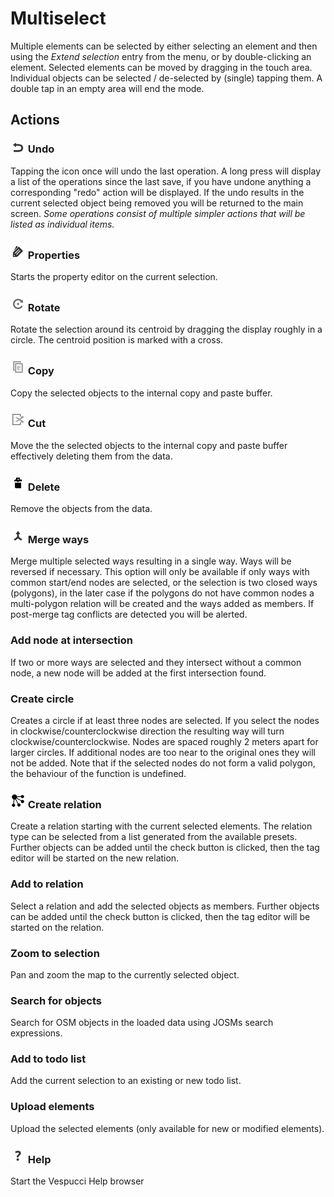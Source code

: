 # Multiselect

Multiple elements can be selected by either selecting an element and then using the _Extend selection_ entry from the menu, or by double-clicking an element. Selected elements can be moved by dragging in the touch area. Individual objects can be selected / de-selected by (single) tapping them. A double tap in an empty area will end the mode.

## Actions  

### ![Undo](../images/undolist_undo.png) Undo

Tapping the icon once will undo the last operation. A long press will display a list of the operations since the last save, if you have undone anything a corresponding "redo" action will be displayed. If the undo results in the current selected object being removed you will be returned to the main screen. *Some operations consist of multiple simpler actions that will be listed as individual items.*

### ![Properties](../images/tag_menu_tags.png) Properties

Starts the property editor on the current selection.

### ![Rotate](../images/ic_menu_rotate.png) Rotate

Rotate the selection around its centroid by dragging the display roughly in a circle. The centroid position is marked with a cross.

### ![Copy](../images/ic_menu_copy_holo_light.png) Copy

Copy the selected objects  to the internal copy and paste buffer.

### ![Cut](../images/ic_menu_cut_holo_light.png) Cut

Move the the selected objects to the internal copy and paste buffer effectively deleting them from the data.

### ![Delete](../images/tag_menu_delete.png) Delete

Remove the objects from the data.

### ![Merge](../images/tag_menu_merge.png) Merge ways

Merge multiple selected ways resulting in a single way. Ways will be reversed if necessary. This option will only be available if only ways with common start/end nodes are selected, or the selection is two closed ways (polygons), in the later case if the polygons do not have common nodes a multi-polygon relation will be created and the ways added as members. If post-merge tag conflicts are detected you will be alerted. 

### Add node at intersection

If two or more ways are selected and they intersect without a common node, a new node will be added at the first intersection found.

### Create circle

Creates a circle if at least three nodes are selected. If you select the nodes in clockwise/counterclockwise direction the resulting way will turn clockwise/counterclockwise. Nodes are spaced roughly 2 meters apart for larger circles. If additional nodes are too near to the original ones they will not be added. Note that if the selected nodes do not form a valid polygon, the behaviour of the function is undefined.

### ![Relation](../images/relation.png) Create relation

Create a relation starting with the current selected elements. The relation type can be selected from a list generated from the available presets. Further objects can be added until the check button is clicked, then the tag editor will be started on the new relation. 

### Add to relation

Select a relation and add the selected objects as members. Further objects can be added until the check button is clicked, then the tag editor will be started on the relation. 

### Zoom to selection

Pan and zoom the map to the currently selected object.

### Search for objects

Search for OSM objects in the loaded data using JOSMs search expressions.

### Add to todo list

Add the current selection to an existing or new todo list.

### Upload elements

Upload the selected elements (only available for new or modified elements).

### ![Help](../images/menu_help.png) Help

Start the Vespucci Help browser